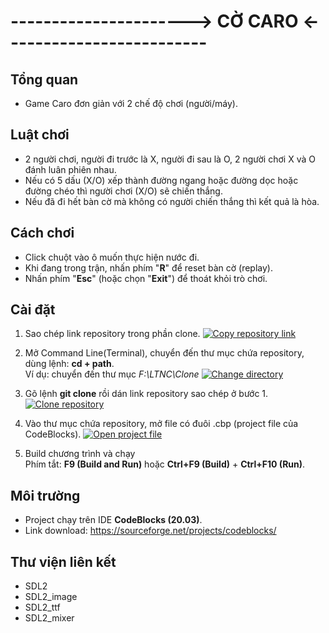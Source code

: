 # ----------------------> CỜ CARO <-------------------------




## Tổng quan
- Game Caro đơn giản với 2 chế độ chơi (người/máy).

## Luật chơi
- 2 người chơi, người đi trước là X, người đi sau là O, 2 người chơi X và O đánh luân phiên nhau. 
- Nếu có 5 dấu (X/O) xếp thành đường ngang hoặc đường dọc hoặc đường chéo thì người chơi (X/O) sẽ chiến thắng. 
- Nếu đã đi hết bàn cờ mà không có người chiến thắng thì kết quả là hòa.

## Cách chơi
- Click chuột vào ô muốn thực hiện nước đi.
- Khi đang trong trận, nhấn phím "**R**" để reset bàn cờ (replay).
- Nhấn phím "**Esc**" (hoặc chọn "**Exit**") để thoát khỏi trò chơi.

## Cài đặt

1. Sao chép link repository trong phần clone.
[![Copy repository link](https://i.postimg.cc/90jkybmD/Screenshot-2023-04-08-095942.png)](https://postimg.cc/HcB3gQ7m)

2. Mở Command Line(Terminal), chuyển đến thư mục chứa repository, dùng lệnh: **cd + path**. <br>Ví dụ: chuyển đến thư mục *F:\LTNC\Clone*
[![Change directory](https://i.postimg.cc/28jbCBhY/Screenshot-2023-04-08-102529.png)](https://postimg.cc/5jGN3ysK)

3. Gõ lệnh **git clone** rồi dán link repository sao chép ở bước 1.
[![Clone repository](https://i.postimg.cc/W1Xxxxjj/Screenshot-2023-04-08-103135.png)](https://postimg.cc/TK5kD7pH)

4. Vào thư mục chứa repository, mở file có đuôi .cbp (project file của CodeBlocks).
[![Open project file](https://i.postimg.cc/Bn742jjx/Screenshot-2023-04-08-103822.png)](https://postimg.cc/3kGsTJCR)

5. Build chương trình và chạy <br>
Phím tắt: **F9 (Build and Run)** hoặc **Ctrl+F9 (Build)** + **Ctrl+F10 (Run)**.




## Môi trường
- Project chạy trên IDE **CodeBlocks (20.03)**.
- Link download: <https://sourceforge.net/projects/codeblocks/>
## Thư viện liên kết
- SDL2
- SDL2_image
- SDL2_ttf
- SDL2_mixer

